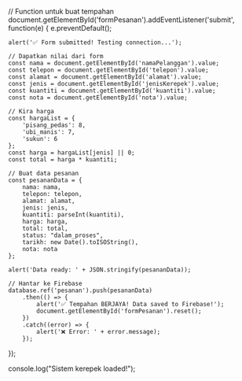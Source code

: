 // Function untuk buat tempahan
document.getElementById('formPesanan').addEventListener('submit', function(e) {
    e.preventDefault();
    
    alert('✅ Form submitted! Testing connection...');
    
    // Dapatkan nilai dari form
    const nama = document.getElementById('namaPelanggan').value;
    const telepon = document.getElementById('telepon').value;
    const alamat = document.getElementById('alamat').value;
    const jenis = document.getElementById('jenisKerepek').value;
    const kuantiti = document.getElementById('kuantiti').value;
    const nota = document.getElementById('nota').value;
    
    // Kira harga
    const hargaList = {
        'pisang_pedas': 8,
        'ubi_manis': 7, 
        'sukun': 6
    };
    const harga = hargaList[jenis] || 0;
    const total = harga * kuantiti;
    
    // Buat data pesanan
    const pesananData = {
        nama: nama,
        telepon: telepon,
        alamat: alamat,
        jenis: jenis,
        kuantiti: parseInt(kuantiti),
        harga: harga,
        total: total,
        status: "dalam_proses",
        tarikh: new Date().toISOString(),
        nota: nota
    };
    
    alert('Data ready: ' + JSON.stringify(pesananData));
    
    // Hantar ke Firebase
    database.ref('pesanan').push(pesananData)
        .then(() => {
            alert('✅ Tempahan BERJAYA! Data saved to Firebase!');
            document.getElementById('formPesanan').reset();
        })
        .catch((error) => {
            alert('❌ Error: ' + error.message);
        });
});

console.log("Sistem kerepek loaded!");
